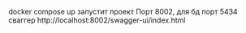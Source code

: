 docker compose up запустит проект
Порт 8002, для бд порт 5434
сваггер http://localhost:8002/swagger-ui/index.html
